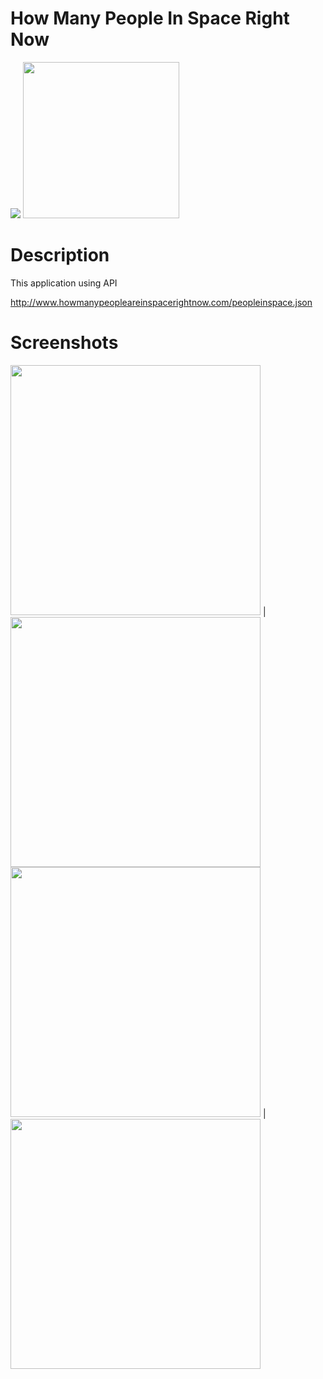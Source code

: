 # How Many People In Space Right Now

<img src="https://camo.githubusercontent.com/97d4586afa582b2dcec2fa8ed7c84d02977a21c2dd1578ade6d48ed82296eb10/68747470733a2f2f6261646765732e66726170736f66742e636f6d2f6f732f76312f6f70656e2d736f757263652e7376673f763d313033"  >
<img src="https://user-images.githubusercontent.com/62841905/107827647-42e9b080-6d98-11eb-945c-a5079a4d57c0.png"  width="250" height="250">

# Description
This application using API

http://www.howmanypeopleareinspacerightnow.com/peopleinspace.json
# Screenshots

<img src="https://user-images.githubusercontent.com/62841905/107831147-73cce400-6d9e-11eb-8a40-c616f6b372b7.gif"  width="400"> | <img src="https://user-images.githubusercontent.com/62841905/107828205-6cefa280-6d99-11eb-89d5-da27e396292b.jpg"  width="400" > 
<img src="https://user-images.githubusercontent.com/62841905/107828212-6f51fc80-6d99-11eb-8170-4dcf702fd188.jpg"  width="400">  | <img src="https://user-images.githubusercontent.com/62841905/107828216-70832980-6d99-11eb-8102-9d5deeb74e9d.jpg"  width="400" >
